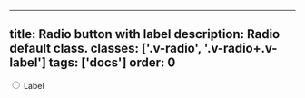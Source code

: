 <!--
 *              © 2025 Visa
 *
 * Licensed under the Apache License, Version 2.0 (the "License");
 * you may not use this file except in compliance with the License.
 * You may obtain a copy of the License at
 *
 *         http://www.apache.org/licenses/LICENSE-2.0
 *
 * Unless required by applicable law or agreed to in writing, software
 * distributed under the License is distributed on an "AS IS" BASIS,
 * WITHOUT WARRANTIES OR CONDITIONS OF ANY KIND, either express or implied.
 * See the License for the specific language governing permissions and
 * limitations under the License.
 *
 -->
---
title: Radio button with label
description: Radio default class.
classes: ['.v-radio', '.v-radio+.v-label']
tags: ['docs']
order: 0
---

<div class="v-flex v-align-items-center v-gap-2">
  <input class="v-radio" id="radio-default" name="radio-test-1" type="radio"/>
  <label class="v-label v-typography-label-large" for="radio-default">
    Label
  </label>
</div>
